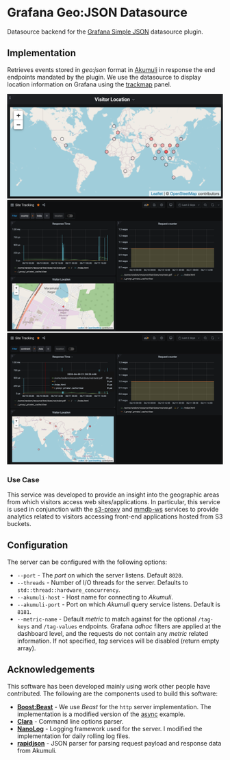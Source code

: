 # Grafana Geo:JSON Datasource
Datasource backend for the [Grafana Simple JSON](https://grafana.com/grafana/plugins/grafana-simple-json-datasource)
datasource plugin.

## Implementation

Retrieves events stored in *geo:json* format in [Akumuli](https://akumuli.org/)
in response the end endpoints mandated by the plugin.  We use the datasource to
display location information on Grafana using the [trackmap](https://github.com/alexandrainst/alexandra-trackmap-panel)
panel.

![Site Visitor Map](./resources/sample.png)
![Filtered by Country](./resources/country.png)
![Filtered by Continent](./resources/continent.png)

### Use Case
This service was developed to provide an insight into the geographic areas from
which visitors access web sites/applications.  In particular, this service is
used in conjunction with the [s3-proxy](https://github.com/sptrakesh/s3-proxy)
and [mmdb-ws](https://github.com/sptrakesh/mmdb-ws) services to provide analytics
related to visitors accessing front-end applications hosted from S3 buckets.

## Configuration
The server can be configured with the following options:
* `--port` - The *port* on which the server listens.  Default `8020`.
* `--threads` - Number of I/O threads for the server.  Defaults to `std::thread::hardware_concurrency`.
* `--akumuli-host` - Host name for connecting to *Akumuli*.
* `--akumuli-port` - Port on which *Akumuli* query service listens.  Default
is `8181`.
* `--metric-name` - Default *metric* to match against for the optional `/tag-keys`
and `/tag-values` endpoints.  Grafana *adhoc* filters are applied at the dashboard
level, and the requests do not contain any *metric* related information.  If not
specified, *tag* services will be disabled (return empty array).

## Acknowledgements
This software has been developed mainly using work other people have contributed.
The following are the components used to build this software:
* **[Boost:Beast](https://github.com/boostorg/beast)** - We use *Beast* for the
`http` server implementation.  The implementation is a modified version of the
[async](https://github.com/boostorg/beast/tree/develop/example/http/server/async)
example.
* **[Clara](https://github.com/catchorg/Clara)** - Command line options parser.
* **[NanoLog](https://github.com/Iyengar111/NanoLog)** - Logging framework used
for the server.  I modified the implementation for daily rolling log files.
* **[rapidjson](https://github.com/Tencent/rapidjson)** - JSON parser for parsing
request payload and response data from Akumuli.
